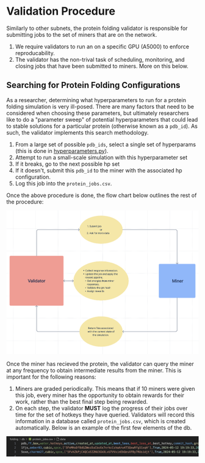 # Validation Procedure

Similarly to other subnets, the protein folding validator is responsible for submitting jobs to the set of miners that are on the network.

1. We require validators to run an on a specific GPU (A5000) to enforce reproducability.
2. The validator has the non-trival task of scheduling, monitoring, and closing jobs that have been submitted to miners. More on this below.

## Searching for Protein Folding Configurations

As a researcher, determining what hyperparameters to run for a protein folding simulation is very ill-posed. There are many factors that need to be considered when choosing these parameters, but ultimately researchers like to do a "parameter sweep" of potential hyperparameters that could lead to stable solutions for a particular protein (otherwise known as a `pdb_id`). As such, the validator implements this search methodology.

1. From a large set of possible `pdb_ids`, select a single set of hyperparams (this is done in [hyperparameters.py](../folding/validators/hyperparameters.py)).
2. Attempt to run a small-scale simulation with this hyperparameter set
3. If it breaks, go to the next possible hp set
4. If it doesn't, submit this `pdb_id` to the miner with the associated hp configuration.
5. Log this job into the `protein_jobs.csv`.  

Once the above procedure is done, the flow chart below outlines the rest of the procedure:

![Validator flow](./assets/validator_flow.png)

Once the miner has recieved the protein, the validator can query the miner at any frequency to obtain intermediate results from the miner. This is important for the following reasons:

1. Miners are graded periodically. This means that if 10 miners were given this job, every miner has the opportunity to obtain rewards for their work, rather than the best final step being rewarded.
2. On each step, the validator **MUST** log the progress of their jobs over time for the set of hotkeys they have queried. Validators will record this information in a database called `protein_jobs.csv`, which is created automatically. Below is an example of the first few elements of the db.

![Protein jobs](./assets/protein_jobs_db.png)
